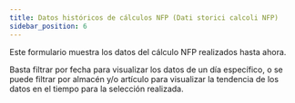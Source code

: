 ```yaml
---
title: Datos históricos de cálculos NFP (Dati storici calcoli NFP)
sidebar_position: 6
---
```

Este formulario muestra los datos del cálculo NFP realizados hasta ahora.

Basta filtrar por fecha para visualizar los datos de un día específico, o se puede filtrar por almacén y/o artículo para visualizar la tendencia de los datos en el tiempo para la selección realizada.